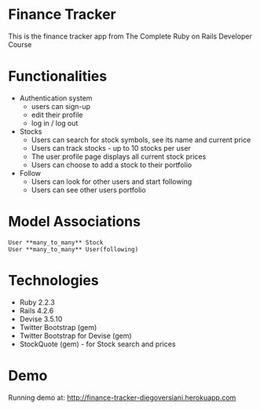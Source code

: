 # Finance Tracker

This is the finance tracker app from The Complete Ruby on Rails Developer Course

# Functionalities

- Authentication system
  - users can sign-up
  - edit their profile
  - log in / log out
- Stocks
  - Users can search for stock symbols, see its name and current price
  - Users can track stocks - up to 10 stocks per user
  - The user profile page displays all current stock prices
  - Users can choose to add a stock to their portfolio
- Follow
  - Users can look for other users and start following
  - Users can see other users portfolio

# Model Associations

```
User **many_to_many** Stock
User **many_to_many** User(following)
```

# Technologies

- Ruby 2.2.3
- Rails 4.2.6
- Devise 3.5.10
- Twitter Bootstrap (gem)
- Twitter Bootstrap for Devise (gem)
- StockQuote (gem) - for Stock search and prices

# Demo

Running demo at: http://finance-tracker-diegoversiani.herokuapp.com
